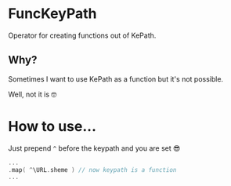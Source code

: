 # FuncKeyPath

Operator for creating functions out of KePath.

## Why?

Sometimes I want to use KePath as a function but it's not possible. 

Well, not it is 🤓

# How to use... 

Just prepend `^` before the keypath and you are set 😎

```swift
...
.map( ^\URL.sheme ) // now keypath is a function
...
```
